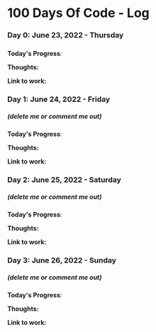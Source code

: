 # 100 Days Of Code - Log

### Day 0: June 23, 2022 - Thursday
##### 

**Today's Progress**: 

**Thoughts:** 

**Link to work:** 

### Day 1: June 24, 2022 - Friday
##### (delete me or comment me out)

**Today's Progress**: 

**Thoughts:** 

**Link to work:** 

### Day 2: June 25, 2022 - Saturday
##### (delete me or comment me out)

**Today's Progress**: 

**Thoughts:** 

**Link to work:** 

### Day 3: June 26, 2022 - Sunday
##### (delete me or comment me out)

**Today's Progress**: 

**Thoughts:** 

**Link to work:** 
